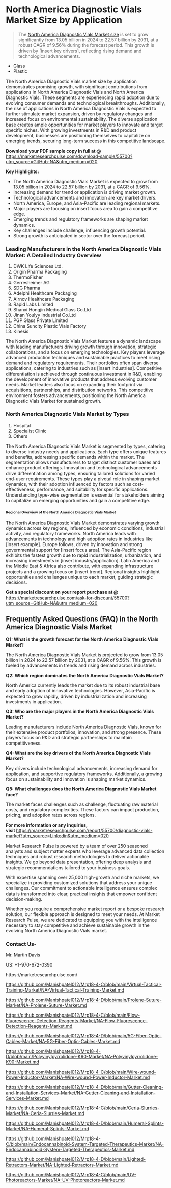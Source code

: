 <h1>North America Diagnostic Vials Market&nbsp;Size by Application</h1><blockquote><p>The <a href="https://marketresearchpulse.com/download-sample/55700?utm_source=GitHub-NA&amp;utm_medium=020">North America Diagnostic Vials Market size</a> is set to grow significantly from 13.05 billion in 2024 to 22.57 billion by 2031, at a robust CAGR of 9.56% during the forecast period. This growth is driven by [insert key drivers], reflecting rising demand and technological advancements.</p></blockquote><ul><li>Glass<li> Plastic</li></ul><p>The North America Diagnostic Vials market size by application demonstrates promising growth, with significant contributions from applications in North America Diagnostic Vials and North America Diagnostic Vials. These segments are experiencing rapid adoption due to evolving consumer demands and technological breakthroughs. Additionally, the rise of applications in North America Diagnostic Vials is expected to further stimulate market expansion, driven by regulatory changes and increased focus on environmental sustainability. The diverse application base creates ample opportunities for market players to innovate and target specific niches. With growing investments in R&D and product development, businesses are positioning themselves to capitalize on emerging trends, securing long-term success in this competitive landscape.</p><p><strong>Download your PDF sample copy in full at @ </strong><a href="https://marketresearchpulse.com/download-sample/55700?utm_source=GitHub-NA&amp;utm_medium=020">https://marketresearchpulse.com/download-sample/55700?utm_source=GitHub-NA&amp;utm_medium=020</a></p><p><strong>Key Highlights: </strong></p><ul><li>The North America Diagnostic Vials Market is expected to grow from 13.05 billion in 2024 to 22.57 billion by 2031, at a CAGR of 9.56%.</li><li>Increasing demand for trend or application is driving market growth.</li><li>Technological advancements and innovation are key market drivers.</li><li>North America, Europe, and Asia-Pacific are leading regional markets.</li><li>Major players are focusing on insert focus area to gain a competitive edge.</li><li>Emerging trends and regulatory frameworks are shaping market dynamics.</li><li>Key challenges include challenge, influencing growth potential.</li><li>Strong growth is anticipated in sector over the forecast period.</li></ul><h3>Leading Manufacturers in the North America Diagnostic Vials Market: A Detailed Industry Overview</h3><ol><li>DWK Life Sciences Ltd.</li><li>Origin Pharma Packaging</li><li>ThermoFisher</li><li>Gerresheimer AG</li><li>SDG Pharma</li><li>Adelphi Healthcare Packaging</li><li>Airnov Healthcare Packaging</li><li>Rapid Labs Limited</li><li>Shanxi Hongjin Medical Glass Co.Ltd</li><li>Jinan Youlyy Industrial Co.Ltd</li><li>PGP Glass Private Limited</li><li>China Suncity Plastic Vials Factory</li><li>Kinesis</li></ol><div class="flex max-w-full flex-col flex-grow"><div class="min-h-8 text-message flex w-full flex-col items-end gap-2 whitespace-normal break-words [.text-message+&amp;]:mt-5" dir="auto" data-message-author-role="assistant" data-message-id="fd8432e4-4910-450d-b182-61b7bfb0a01f" data-message-model-slug="gpt-4o"><div class="flex w-full flex-col gap-1 empty:hidden first:pt-[3px]"><div class="markdown prose w-full break-words dark:prose-invert light"><p>The North America Diagnostic Vials Market features a dynamic landscape with leading manufacturers driving growth through innovation, strategic collaborations, and a focus on emerging technologies. Key players leverage advanced production techniques and sustainable practices to meet rising demand and regulatory requirements. Their portfolios often span diverse applications, catering to industries such as [insert industries]. Competitive differentiation is achieved through continuous investment in R&amp;D, enabling the development of innovative products that address evolving customer needs. Market leaders also focus on expanding their footprint via acquisitions, partnerships, and distribution networks. This competitive environment fosters advancements, positioning the North America Diagnostic Vials Market for sustained growth.</p></div></div></div></div><h3>North America Diagnostic Vials Market by Types</h3><ol><li>Hospital<li> Specialist Clinic<li> Others</li></ol><div class="flex max-w-full flex-col flex-grow"><div class="min-h-8 text-message flex w-full flex-col items-end gap-2 whitespace-normal break-words [.text-message+&amp;]:mt-5" dir="auto" data-message-author-role="assistant" data-message-id="084470be-0bb7-4664-bddf-5156b4f41249" data-message-model-slug="gpt-4o-mini"><div class="flex w-full flex-col gap-1 empty:hidden first:pt-[3px]"><div class="markdown prose w-full break-words dark:prose-invert light"><p>The North America Diagnostic Vials Market is segmented by types, catering to diverse industry needs and applications. Each type offers unique features and benefits, addressing specific demands within the market. The segmentation allows manufacturers to target distinct customer bases and enhance product offerings. Innovation and technological advancements drive differentiation among types, ensuring tailored solutions for varied end-user requirements. These types play a pivotal role in shaping market dynamics, with their adoption influenced by factors such as cost-effectiveness, performance, and suitability for specific applications. Understanding type-wise segmentation is essential for stakeholders aiming to capitalize on emerging opportunities and gain a competitive edge.</p></div></div></div></div><h3><span style="font-size: 11px;">Regional Overview of the North America Diagnostic Vials Market</span></h3><div class="flex max-w-full flex-col flex-grow"><div class="min-h-8 text-message flex w-full flex-col items-end gap-2 whitespace-normal break-words [.text-message+&amp;]:mt-5" dir="auto" data-message-author-role="assistant" data-message-id="e9038762-ce64-4e30-91c9-9bd413514231" data-message-model-slug="gpt-4o-mini"><div class="flex w-full flex-col gap-1 empty:hidden first:pt-[3px]"><div class="markdown prose w-full break-words dark:prose-invert light"><p>The North America Diagnostic Vials Market demonstrates varying growth dynamics across key regions, influenced by economic conditions, industrial activity, and regulatory frameworks. North America leads with advancements in technology and high adoption rates in industries like [insert example]. Europe follows, driven by innovation and strong governmental support for [insert focus area]. The Asia-Pacific region exhibits the fastest growth due to rapid industrialization, urbanization, and increasing investments in [insert industry/application]. Latin America and the Middle East &amp; Africa also contribute, with expanding infrastructure projects and a growing focus on [insert trend]. Regional insights highlight opportunities and challenges unique to each market, guiding strategic decisions.</p></div></div></div></div><p><strong>Get a special discount on your report purchase at @ </strong><a href="https://marketresearchpulse.com/ask-for-discount/55700?utm_source=GitHub-NA&amp;utm_medium=020">https://marketresearchpulse.com/ask-for-discount/55700?utm_source=GitHub-NA&amp;utm_medium=020</a></p><h2>Frequently Asked Questions (FAQ) in the North America Diagnostic Vials Market</h2><p><strong>Q1: What is the growth forecast for the North America Diagnostic Vials Market?</strong></p><p>The North America Diagnostic Vials Market is projected to grow from 13.05 billion in 2024 to 22.57 billion by 2031, at a CAGR of 9.56%. This growth is fueled by advancements in trends and rising demand across industries.</p><p><strong>Q2: Which region dominates the North America Diagnostic Vials Market?</strong></p><p>North America currently leads the market due to its robust industrial base and early adoption of innovative technologies. However, Asia-Pacific is expected to grow rapidly, driven by industrialization and increasing investments in application.</p><p><strong>Q3: Who are the major players in the North America Diagnostic Vials Market?</strong></p><p>Leading manufacturers include North America Diagnostic Vials, known for their extensive product portfolios, innovation, and strong presence. These players focus on R&amp;D and strategic partnerships to maintain competitiveness.</p><p><strong>Q4: What are the key drivers of the North America Diagnostic Vials Market?</strong></p><p>Key drivers include technological advancements, increasing demand for application, and supportive regulatory frameworks. Additionally, a growing focus on sustainability and innovation is shaping market dynamics.</p><p><strong>Q5: What challenges does the North America Diagnostic Vials Market face?</strong></p><p>The market faces challenges such as challenge, fluctuating raw material costs, and regulatory complexities. These factors can impact production, pricing, and adoption rates across regions.</p><p><strong>For more information or any inquiries, visit&nbsp;</strong><a href="https://marketresearchpulse.com/report/55700/diagnostic-vials-market?utm_source=Linkedin&utm_medium=020">https://marketresearchpulse.com/report/55700/diagnostic-vials-market?utm_source=Linkedin&utm_medium=020</a></p><p>Market Research Pulse is powered by a team of over 250 seasoned analysts and subject matter experts who leverage advanced data collection techniques and robust research methodologies to deliver actionable insights. We go beyond data presentation, offering deep analysis and strategic recommendations tailored to your business goals.</p><p>With expertise spanning over 25,000 high-growth and niche markets, we specialize in providing customized solutions that address your unique challenges. Our commitment to actionable intelligence ensures complex data is transformed into clear, practical insights that empower confident decision-making.</p><p>Whether you require a comprehensive market report or a bespoke research solution, our flexible approach is designed to meet your needs. At Market Research Pulse, we are dedicated to equipping you with the intelligence necessary to stay competitive and achieve sustainable growth in the evolving North America Diagnostic Vials market.</p><h3><strong>Contact Us-</strong></h3><p>Mr. Martin Davis</p><p>US: +1-970-672-0390</p><p>https://marketresearchpulse.com/</p><p><a href="https://github.com/Manishpatel012/Mrp18-4-C/blob/main/Virtual-Tactical-Training-Market/NA-Virtual-Tactical-Training-Market.md">https://github.com/Manishpatel012/Mrp18-4-C/blob/main/Virtual-Tactical-Training-Market/NA-Virtual-Tactical-Training-Market.md</a></p><p><a href="https://github.com/Manishpatel012/Mrp18-4-D/blob/main/Prolene-Suture-Market/NA-Prolene-Suture-Market.md">https://github.com/Manishpatel012/Mrp18-4-D/blob/main/Prolene-Suture-Market/NA-Prolene-Suture-Market.md</a></p><p><a href="https://github.com/Manishpatel012/Mrp18-4-C/blob/main/Flow-Fluorescence-Detection-Reagents-Market/NA-Flow-Fluorescence-Detection-Reagents-Market.md">https://github.com/Manishpatel012/Mrp18-4-C/blob/main/Flow-Fluorescence-Detection-Reagents-Market/NA-Flow-Fluorescence-Detection-Reagents-Market.md</a></p><p><a href="https://github.com/Manishpatel012/Mrp18-4-D/blob/main/5G-Fiber-Optic-Cables-Market/NA-5G-Fiber-Optic-Cables-Market.md">https://github.com/Manishpatel012/Mrp18-4-D/blob/main/5G-Fiber-Optic-Cables-Market/NA-5G-Fiber-Optic-Cables-Market.md</a></p><p><a href="https://github.com/Manishpatel012/Mrp18-4-D/blob/main/Polyvinylpyrrolidone-K90-Market/NA-Polyvinylpyrrolidone-K90-Market.md">https://github.com/Manishpatel012/Mrp18-4-D/blob/main/Polyvinylpyrrolidone-K90-Market/NA-Polyvinylpyrrolidone-K90-Market.md</a></p><p><a href="https://github.com/Manishpatel012/Mrp18-4-C/blob/main/Wire-wound-Power-Inductor-Market/NA-Wire-wound-Power-Inductor-Market.md">https://github.com/Manishpatel012/Mrp18-4-C/blob/main/Wire-wound-Power-Inductor-Market/NA-Wire-wound-Power-Inductor-Market.md</a></p><p><a href="https://github.com/Manishpatel012/Mrp18-4-D/blob/main/Gutter-Cleaning-and-Installation-Services-Market/NA-Gutter-Cleaning-and-Installation-Services-Market.md">https://github.com/Manishpatel012/Mrp18-4-D/blob/main/Gutter-Cleaning-and-Installation-Services-Market/NA-Gutter-Cleaning-and-Installation-Services-Market.md</a></p><p><a href="https://github.com/Manishpatel012/Mrp18-4-C/blob/main/Ceria-Slurries-Market/NA-Ceria-Slurries-Market.md">https://github.com/Manishpatel012/Mrp18-4-C/blob/main/Ceria-Slurries-Market/NA-Ceria-Slurries-Market.md</a></p><p><a href="https://github.com/Manishpatel012/Mrp18-4-D/blob/main/Humeral-Splints-Market/NA-Humeral-Splints-Market.md">https://github.com/Manishpatel012/Mrp18-4-D/blob/main/Humeral-Splints-Market/NA-Humeral-Splints-Market.md</a></p><p><a href="https://github.com/Manishpatel012/Mrp18-4-C/blob/main/Endocannabinoid-System-Targeted-Therapeutics-Market/NA-Endocannabinoid-System-Targeted-Therapeutics-Market.md">https://github.com/Manishpatel012/Mrp18-4-C/blob/main/Endocannabinoid-System-Targeted-Therapeutics-Market/NA-Endocannabinoid-System-Targeted-Therapeutics-Market.md</a></p><p><a href="https://github.com/Manishpatel012/Mrp18-4-D/blob/main/Lighted-Retractors-Market/NA-Lighted-Retractors-Market.md">https://github.com/Manishpatel012/Mrp18-4-D/blob/main/Lighted-Retractors-Market/NA-Lighted-Retractors-Market.md</a></p><p><a href="https://github.com/Manishpatel012/Mrp18-4-C/blob/main/UV-Photoreactors-Market/NA-UV-Photoreactors-Market.md">https://github.com/Manishpatel012/Mrp18-4-C/blob/main/UV-Photoreactors-Market/NA-UV-Photoreactors-Market.md</a></p>
